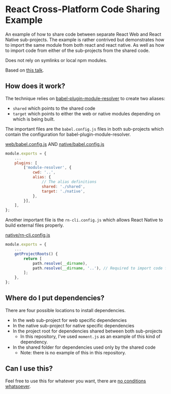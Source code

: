 # React Cross-Platform Code Sharing Example
An example of how to share code between separate React Web and React Native sub-projects.
The example is rather contrived but demonstrates how to import the same module from both react and react native.
As well as how to import code from either of the sub-projects from the shared code.

Does not rely on symlinks or local npm modules.

Based on [this talk](https://www.youtube.com/watch?v=kZGaWefWVBs).

## How does it work?
The technique relies on [babel-plugin-module-resolver](https://github.com/tleunen/babel-plugin-module-resolver)
to create two aliases:
- `shared` which points to the shared code
- `target` which points to either the web or native modules depending on which is being built.

The important files are the `babel.config.js` files in both sub-projects
which contain the configuration for babel-plugin-module-resolver.

[web/babel.config.js](web/babel.config.js)
AND
[native/babel.config.js](native/babel.config.js)
```js
module.exports = {
    ...
    plugins: [
        ['module-resolver', {
            cwd: '..',
            alias: {
                // The alias definitions
                shared: './shared',
                target: './native',
            },
        }],
    ],
};
```

Another important file is the `rn-cli.config.js` which allows React Native to build external files properly.

[native/rn-cli.config.js](native/rn-cli.config.js)
```js
module.exports = {
    ...
    getProjectRoots() {
        return [
            path.resolve(__dirname),
            path.resolve(__dirname, '..'), // Required to import code from the shared folder
        ];
    },
};
```

## Where do I put dependencies?
There are four possible locations to install dependencies.
- In the web sub-project for web specific dependencies
- In the native sub-project for native specific dependencies
- In the project root for dependencies shared between both sub-projects
  - In this repository, I've used `moment.js` as an example of this kind of dependency.
- In the shared folder for dependencies used only by the shared code
  - Note: there is no example of this in this repository.

## Can I use this?
Feel free to use this for whatever you want, there are [no conditions whatsoever](LICENSE).
